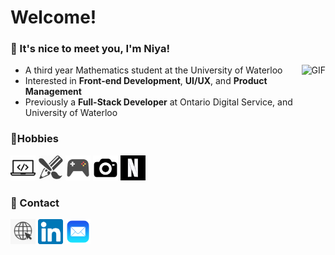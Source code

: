 # Welcome!

### 🐹 It's nice to meet you, I'm Niya!

<img alt="GIF" align="right" height="370px" src="assets/gifs/kittygif.gif"/>

- A third year Mathematics student at the University of Waterloo
- Interested in **Front-end Development**, **UI/UX**, and **Product Management**
- Previously a **Full-Stack Developer** at Ontario Digital Service, and University of Waterloo

### 🍓Hobbies
<div>
<img src="assets/images/codingicon.png" height="40px">
<img src="assets/images/drawingicon.png" height="40px">
<img src="assets/images/gamecontroller.png" height="40px">
<img src="assets/images/cameraicon.png" height="40px">
<img src="assets/images/netflixicon.jpg" height="40px">
</div>

### 💌 Contact
<a href="https://kneeya.github.io/" target="_blank"><img src="assets/images/websitelogo.png" height="40px"></a> 
<a href="https://www.linkedin.com/in/niya-xu/" target="_blank"><img src="assets/images/linkedin.png" height="40px"></a> 
<a href="mailto:nyxu@uwaterloo.ca" target="_blank"><img src="assets/images/maillogo.png" height="40px"></a> 
